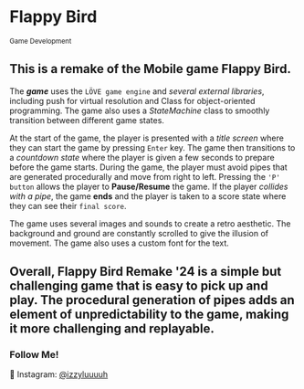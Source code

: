 # Flappy Bird
<sup>Game Development</sup>

## This is a remake of the Mobile game Flappy Bird.

The ***game*** uses the `LÖVE game engine` and _several external libraries_, including push for virtual resolution and Class for object-oriented programming. The game also uses a _StateMachine_ class to smoothly transition between different game states.

At the start of the game, the player is presented with a _title screen_ where they can start the game by pressing `Enter` key. The game then transitions to a _countdown state_ where the player is given a few seconds to prepare before the game starts. 
During the game, the player must avoid pipes that are generated procedurally and move from right to left. Pressing the `'P' button` allows the player to **Pause/Resume** the game. 
If the player _collides with a pipe_, the game **ends** and the player is taken to a score state where they can see their `final score`.

The game uses several images and sounds to create a retro aesthetic. The background and ground are constantly scrolled to give the illusion of movement. The game also uses a custom font for the text.

Overall, Flappy Bird Remake '24 is a simple but challenging game that is easy to pick up and play. The procedural generation of pipes adds an element of unpredictability to the game, making it more challenging and replayable.
---
### Follow Me!
💙 Instagram: [@izzyluuuuh](https://www.instagram.com/izzyluuuuh/)
